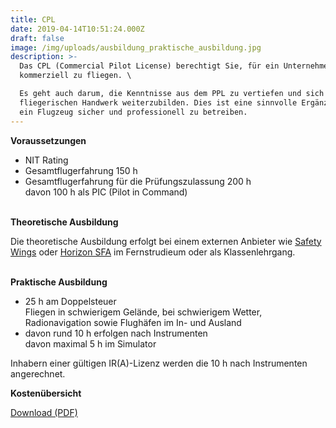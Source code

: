 ```yaml
---
title: CPL
date: 2019-04-14T10:51:24.000Z
draft: false
image: /img/uploads/ausbildung_praktische_ausbildung.jpg
description: >-
  Das CPL (Commercial Pilot License) berechtigt Sie, für ein Unternehmen
  kommerziell zu fliegen. \

  Es geht auch darum, die Kenntnisse aus dem PPL zu vertiefen und sich im
  fliegerischen Handwerk weiterzubilden. Dies ist eine sinnvolle Ergänzung, um
  ein Flugzeug sicher und professionell zu betreiben.
---
```

**Voraussetzungen**

* NIT Rating
* Gesamtflugerfahrung 150 h
* Gesamtflugerfahrung für die Prüfungszulassung 200 h\
  davon 100 h als PIC (Pilot in Command)

\
**Theoretische Ausbildung**

Die theoretische Ausbildung erfolgt bei einem externen Anbieter wie [Safety Wings](https://www.safetywings.ch/) oder [Horizon SFA](https://www.horizon-sfa.ch/de) im Fernstrudieum oder als Klassenlehrgang.

\
**Praktische Ausbildung**

* 25 h am Doppelsteuer\
  Fliegen in schwierigem Gelände, bei schwierigem Wetter, Radionavigation sowie Flughäfen im In- und Ausland
* davon rund 10 h erfolgen nach Instrumenten\
  davon maximal 5 h im Simulator 

Inhabern einer gültigen IR(A)-Lizenz werden die 10 h nach Instrumenten angerechnet. 

**Kostenübersicht**

[Download (PDF)](pdf)
